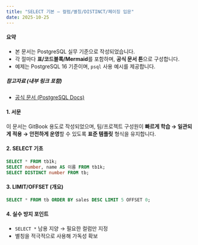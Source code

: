 ```yaml
---
title: "SELECT 기본 — 컬럼/별칭/DISTINCT/페이징 입문"
date: 2025-10-25
---
```


#### 요약 

- 본 문서는 PostgreSQL 실무 기준으로 작성되었습니다.
- 각 절마다 **표/코드블록/Mermaid**를 포함하며, **공식 문서 톤**으로 구성합니다.
- 예제는 PostgreSQL 16 기준이며, `psql` 사용 예시를 제공합니다.

##### 참고자료 (내부 링크 포함)

- [공식 문서 (PostgreSQL Docs)](https://www.postgresql.org/docs/current/)

#### 1. 서문

이 문서는 GitBook 용도로 작성되었으며, 팀/프로젝트 구성원이 **빠르게 학습 → 일관되게 적용 → 안전하게 운영**할 수 있도록
**표준 템플릿** 형식을 유지합니다.


#### 2. SELECT 기초

```sql
SELECT * FROM tb1k;
SELECT number, name AS 이름 FROM tb1k;
SELECT DISTINCT number FROM tb;
```

#### 3. LIMIT/OFFSET (개요)

```sql
SELECT * FROM tb ORDER BY sales DESC LIMIT 5 OFFSET 0;
```

#### 4. 실수 방지 포인트

- `SELECT *` 남용 지양 → 필요한 컬럼만 지정
- 별칭을 적극적으로 사용해 가독성 확보
